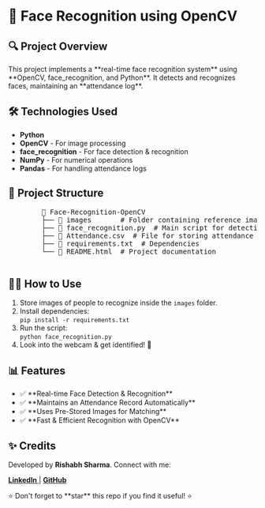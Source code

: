 <!DOCTYPE html>
<html lang="en">
<head>
    <meta charset="UTF-8">
    <meta name="viewport" content="width=device-width, initial-scale=1.0">
    
</head>
<body>
    <div class="container">
        <h1>📸 Face Recognition using OpenCV</h1>
        <h2>🔍 Project Overview</h2>
        <p>This project implements a **real-time face recognition system** using **OpenCV, face_recognition, and Python**. It detects and recognizes faces, maintaining an **attendance log**.</p>
        <h2>🛠️ Technologies Used</h2>
        <ul>
            <li><strong>Python</strong></li>
            <li><strong>OpenCV</strong> - For image processing</li>
            <li><strong>face_recognition</strong> - For face detection & recognition</li>
            <li><strong>NumPy</strong> - For numerical operations</li>
            <li><strong>Pandas</strong> - For handling attendance logs</li>
        </ul>
        <h2>📁 Project Structure</h2>
        <pre>
        📂 Face-Recognition-OpenCV
        ├── 📁 images       # Folder containing reference images
        ├── 📜 face_recognition.py  # Main script for detection & logging
        ├── 📜 Attendance.csv  # File for storing attendance logs
        ├── 📜 requirements.txt  # Dependencies
        └── 📜 README.html  # Project documentation
        </pre>
        <h2>👨‍💻 How to Use</h2>
        <ol>
            <li>Store images of people to recognize inside the <code>images</code> folder.</li>
            <li>Install dependencies: <br><code>pip install -r requirements.txt</code></li>
            <li>Run the script: <br><code>python face_recognition.py</code></li>
            <li>Look into the webcam & get identified! 🚀</li>
        </ol>
        <h2>📊 Features</h2>
        <ul>
            <li>✅ **Real-time Face Detection & Recognition**</li>
            <li>✅ **Maintains an Attendance Record Automatically**</li>
            <li>✅ **Uses Pre-Stored Images for Matching**</li>
            <li>✅ **Fast & Efficient Recognition with OpenCV**</li>
        </ul>
        <h2>✨ Credits</h2>
        <p>Developed by <strong>Rishabh Sharma</strong>. Connect with me:</p>
        <p>
            <a href="https://www.linkedin.com/in/rishabh-sharma-58ab991b6/" target="_blank">
                <strong>LinkedIn</strong>
            </a> |
            <a href="https://github.com/rishabh301" target="_blank">
                <strong>GitHub</strong>
            </a>
        </p>
        <p>⭐ Don't forget to **star** this repo if you find it useful! ⭐</p>
    </div>
</body>
</html>
